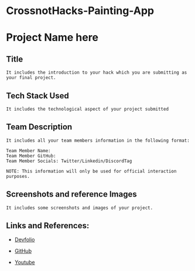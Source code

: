 # CrossnotHacks-Painting-App

# Project Name here

## Title

``It includes the introduction to your hack which you are submitting as your final project. ``

## Tech Stack Used

``It includes the technological aspect of your project submitted``

## Team Description

``It includes all your team members information in the following format: ``

```
Team Member Name: 
Team Member GitHub: 
Team Member Socials: Twitter/Linkedin/DiscordTag
```

``NOTE: This information will only be used for official interaction purposes.``

## Screenshots and reference Images

``It includes some screenshots and images of your project.``

## Links and References: 

- [Devfolio](your_devfolio_link_here)

- [GitHub](your_github_link_here)

- [Youtube](your_demo_video_link_here)
